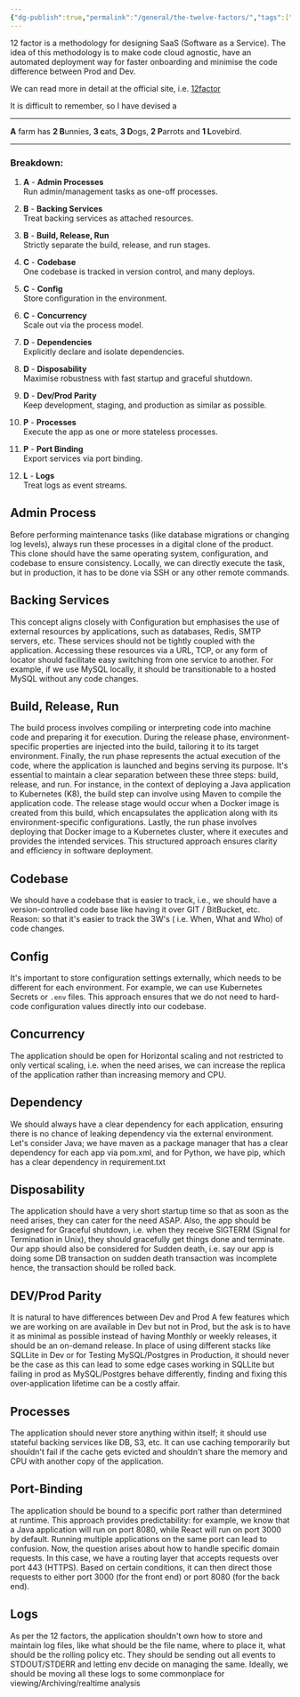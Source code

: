 ```yaml
---
{"dg-publish":true,"permalink":"/general/the-twelve-factors/","tags":["design","12Factor","general","principals"],"noteIcon":""}
---
```


12 factor is a methodology for designing SaaS (Software as a Service). The idea of this methodology is to make code cloud agnostic, have an automated deployment way for faster onboarding and minimise the code difference between Prod and Dev.

We can read more in detail at the official site, i.e. [12factor](https://12factor.net/)

It is difficult to remember, so I have devised a 

---
**A** farm has **2 B**unnies, **3 c**ats, **3 D**ogs, **2 P**arrots and **1 L**ovebird.

---
### **Breakdown:**

1. **A** - **Admin Processes**  
    Run admin/management tasks as one-off processes.
    
2. **B** - **Backing Services**  
    Treat backing services as attached resources.
    
3. **B** - **Build, Release, Run**  
    Strictly separate the build, release, and run stages.
    
4. **C** - **Codebase**  
    One codebase is tracked in version control, and many deploys.
    
5. **C** - **Config**  
    Store configuration in the environment.
    
6. **C** - **Concurrency**  
    Scale out via the process model.
    
7. **D** - **Dependencies**  
    Explicitly declare and isolate dependencies.
    
8. **D** - **Disposability**  
    Maximise robustness with fast startup and graceful shutdown.
    
9. **D** - **Dev/Prod Parity**  
    Keep development, staging, and production as similar as possible.
    
10. **P** - **Processes**  
    Execute the app as one or more stateless processes.
    
11. **P** - **Port Binding**  
    Export services via port binding.
    
12. **L** - **Logs**  
    Treat logs as event streams.

## Admin Process
Before performing maintenance tasks (like database migrations or changing log levels), always run these processes in a digital clone of the product. This clone should have the same operating system, configuration, and codebase to ensure consistency.
Locally, we can directly execute the task, but in production, it has to be done via SSH or any other remote commands.
## Backing Services
This concept aligns closely with Configuration but emphasises the use of external resources by applications, such as databases, Redis, SMTP servers, etc. These services should not be tightly coupled with the application. Accessing these resources via a URL, TCP, or any form of locator should facilitate easy switching from one service to another. For example, if we use MySQL locally, it should be transitionable to a hosted MySQL without any code changes.
## Build, Release, Run
The build process involves compiling or interpreting code into machine code and preparing it for execution. During the release phase, environment-specific properties are injected into the build, tailoring it to its target environment. Finally, the run phase represents the actual execution of the code, where the application is launched and begins serving its purpose.
It's essential to maintain a clear separation between these three steps: build, release, and run. For instance, in the context of deploying a Java application to Kubernetes (K8), the build step can involve using Maven to compile the application code. The release stage would occur when a Docker image is created from this build, which encapsulates the application along with its environment-specific configurations. Lastly, the run phase involves deploying that Docker image to a Kubernetes cluster, where it executes and provides the intended services. This structured approach ensures clarity and efficiency in software deployment.
## Codebase
We should have a codebase that is easier to track, i.e., we should have a version-controlled code base like having it over GIT / BitBucket, etc.
Reason: so that it's easier to track the 3W's ( i.e. When, What and Who) of code changes.
## Config
It's important to store configuration settings externally, which needs to be different for each environment. For example, we can use Kubernetes Secrets or `.env` files. This approach ensures that we do not need to hard-code configuration values directly into our codebase.
## Concurrency
The application should be open for Horizontal scaling and not restricted to only vertical scaling, i.e. when the need arises, we can increase the replica of the application rather than increasing memory and CPU. 
## Dependency
We should always have a clear dependency for each application, ensuring there is no chance of leaking dependency via the external environment. Let's consider Java; we have maven as a package manager that has a clear dependency for each app via pom.xml, and for Python, we have pip, which has a clear dependency in requirement.txt
## Disposability
The application should have a very short startup time so that as soon as the need arises, they can cater for the need ASAP. Also, the app should be designed for Graceful shutdown, i.e. when they receive SIGTERM (Signal for Termination in Unix), they should gracefully get things done and terminate. Our app should also be considered for Sudden death, i.e. say our app is doing some DB transaction on sudden death transaction was incomplete hence, the transaction should be rolled back.
## DEV/Prod Parity
It is natural to have differences between Dev and Prod A few features which we are working on are available in Dev but not in Prod, but the ask is to have it as minimal as possible instead of having Monthly or weekly releases, it should be an on-demand release. In place of using different stacks like SQLLite in Dev or for Testing MySQL/Postgres in Production, it should never be the case as this can lead to some edge cases working in SQLLite but failing in prod as MySQL/Postgres behave differently, finding and fixing this over-application lifetime can be a costly affair.
## Processes
The application should never store anything within itself; it should use stateful backing services like DB, S3, etc. It can use caching temporarily but shouldn't fail if the cache gets evicted and shouldn't share the memory and CPU with another copy of the application.
## Port-Binding
The application should be bound to a specific port rather than determined at runtime. This approach provides predictability: for example, we know that a Java application will run on port 8080, while React will run on port 3000 by default. Running multiple applications on the same port can lead to confusion. 
Now, the question arises about how to handle specific domain requests. In this case, we have a routing layer that accepts requests over port 443 (HTTPS). Based on certain conditions, it can then direct those requests to either port 3000 (for the front end) or port 8080 (for the back end).
## Logs
As per the 12 factors, the application shouldn't own how to store and maintain log files, like what should be the file name, where to place it, what should be the rolling policy etc. They should be sending out all events to STDOUT/STDERR and letting env decide on managing the same. Ideally, we should be moving all these logs to some commonplace for viewing/Archiving/realtime analysis
